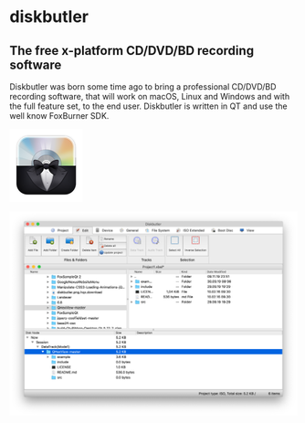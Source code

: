 # diskbutler

## The free x-platform CD/DVD/BD recording software

Diskbutler was born some time ago to bring a professional CD/DVD/BD recording software, that will work on macOS, Linux and Windows and with the full feature set, to the end user. 
Diskbutler is written in QT and use the well know FoxBurner SDK.

![logo](img/diskbutler.png)

![diskbutler screenhot](img/ui.png)
